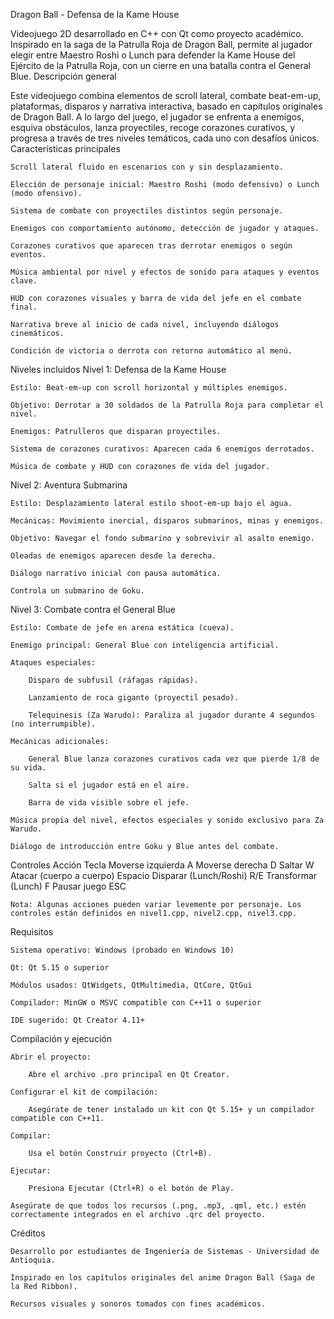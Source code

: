 Dragon Ball - Defensa de la Kame House

Videojuego 2D desarrollado en C++ con Qt como proyecto académico. Inspirado en la saga de la Patrulla Roja de Dragon Ball, permite al jugador elegir entre Maestro Roshi o Lunch para defender la Kame House del Ejército de la Patrulla Roja, con un cierre en una batalla contra el General Blue.
Descripción general

Este videojuego combina elementos de scroll lateral, combate beat-em-up, plataformas, disparos y narrativa interactiva, basado en capítulos originales de Dragon Ball. A lo largo del juego, el jugador se enfrenta a enemigos, esquiva obstáculos, lanza proyectiles, recoge corazones curativos, y progresa a través de tres niveles temáticos, cada uno con desafíos únicos.
Características principales

    Scroll lateral fluido en escenarios con y sin desplazamiento.

    Elección de personaje inicial: Maestro Roshi (modo defensivo) o Lunch (modo ofensivo).

    Sistema de combate con proyectiles distintos según personaje.

    Enemigos con comportamiento autónomo, detección de jugador y ataques.

    Corazones curativos que aparecen tras derrotar enemigos o según eventos.

    Música ambiental por nivel y efectos de sonido para ataques y eventos clave.

    HUD con corazones visuales y barra de vida del jefe en el combate final.

    Narrativa breve al inicio de cada nivel, incluyendo diálogos cinemáticos.

    Condición de victoria o derrota con retorno automático al menú.

Niveles incluidos
Nivel 1: Defensa de la Kame House

    Estilo: Beat-em-up con scroll horizontal y múltiples enemigos.

    Objetivo: Derrotar a 30 soldados de la Patrulla Roja para completar el nivel.

    Enemigos: Patrulleros que disparan proyectiles.

    Sistema de corazones curativos: Aparecen cada 6 enemigos derrotados.

    Música de combate y HUD con corazones de vida del jugador.

Nivel 2: Aventura Submarina

    Estilo: Desplazamiento lateral estilo shoot-em-up bajo el agua.

    Mecánicas: Movimiento inercial, disparos submarinos, minas y enemigos.

    Objetivo: Navegar el fondo submarino y sobrevivir al asalto enemigo.

    Oleadas de enemigos aparecen desde la derecha.

    Diálogo narrativo inicial con pausa automática.

    Controla un submarino de Goku.

Nivel 3: Combate contra el General Blue

    Estilo: Combate de jefe en arena estática (cueva).

    Enemigo principal: General Blue con inteligencia artificial.

    Ataques especiales:

        Disparo de subfusil (ráfagas rápidas).

        Lanzamiento de roca gigante (proyectil pesado).

        Telequinesis (Za Warudo): Paraliza al jugador durante 4 segundos (no interrumpible).

    Mecánicas adicionales:

        General Blue lanza corazones curativos cada vez que pierde 1/8 de su vida.

        Salta si el jugador está en el aire.

        Barra de vida visible sobre el jefe.

    Música propia del nivel, efectos especiales y sonido exclusivo para Za Warudo.

    Diálogo de introducción entre Goku y Blue antes del combate.

Controles
Acción	Tecla
Moverse izquierda	A
Moverse derecha	D
Saltar	W
Atacar (cuerpo a cuerpo)	Espacio
Disparar (Lunch/Roshi)	R/E
Transformar (Lunch)	F
Pausar juego	ESC

    Nota: Algunas acciones pueden variar levemente por personaje. Los controles están definidos en nivel1.cpp, nivel2.cpp, nivel3.cpp.

Requisitos

    Sistema operativo: Windows (probado en Windows 10)

    Qt: Qt 5.15 o superior

    Módulos usados: QtWidgets, QtMultimedia, QtCore, QtGui

    Compilador: MinGW o MSVC compatible con C++11 o superior

    IDE sugerido: Qt Creator 4.11+

Compilación y ejecución

    Abrir el proyecto:

        Abre el archivo .pro principal en Qt Creator.

    Configurar el kit de compilación:

        Asegúrate de tener instalado un kit con Qt 5.15+ y un compilador compatible con C++11.

    Compilar:

        Usa el botón Construir proyecto (Ctrl+B).

    Ejecutar:

        Presiona Ejecutar (Ctrl+R) o el botón de Play.

    Asegúrate de que todos los recursos (.png, .mp3, .qml, etc.) estén correctamente integrados en el archivo .qrc del proyecto.

Créditos

    Desarrollo por estudiantes de Ingeniería de Sistemas - Universidad de Antioquia.

    Inspirado en los capítulos originales del anime Dragon Ball (Saga de la Red Ribbon).

    Recursos visuales y sonoros tomados con fines académicos.


